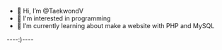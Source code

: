 - 👋 Hi, I’m @TaekwondV
- 👀 I'm interested in programming
- 🌱 I’m currently learning about make a website with PHP and MySQL

----:)----
